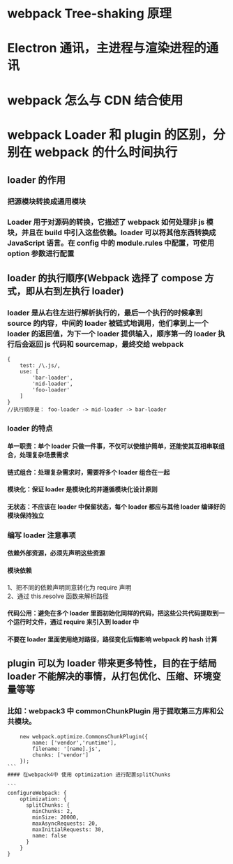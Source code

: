 # webpack Tree-shaking 原理

# Electron 通讯，主进程与渲染进程的通讯

# webpack 怎么与 CDN 结合使用

# webpack Loader 和 plugin 的区别，分别在 webpack 的什么时间执行

## loader 的作用

### 把源模块转换成通用模块

### Loader 用于对源码的转换，它描述了 webpack 如何处理非 js 模块，并且在 build 中引入这些依赖。loader 可以将其他东西转换成 JavaScript 语言。在 config 中的 module.rules 中配置，可使用 option 参数进行配置

## loader 的执行顺序(Webpack 选择了 compose 方式，即从右到左执行 loader)

### loader 是从右往左进行解析执行的，最后一个执行的时候拿到 source 的内容，中间的 loader 被链式地调用，他们拿到上一个 loader 的返回值，为下一个 loader 提供输入，顺序第一的 loader 执行后会返回 js 代码和 sourcemap，最终交给 webpack

```
{
    test: /\.js/,
    use: [
        'bar-loader',
        'mid-loader',
        'foo-loader'
    ]
}
//执行顺序是： foo-loader -> mid-loader -> bar-loader
```

### loader 的特点

#### 单一职责：单个 loader 只做一件事，不仅可以使维护简单，还能使其互相串联组合，处理复杂场景需求

#### 链式组合：处理复杂需求时，需要将多个 loader 组合在一起

#### 模块化：保证 loader 是模块化的并遵循模块化设计原则

#### 无状态：不应该在 loader 中保留状态，每个 loader 都应与其他 loader 编译好的模块保持独立

### 编写 loader 注意事项

#### 依赖外部资源，必须先声明这些资源

#### 模块依赖

1、把不同的依赖声明同意转化为 require 声明  
2、通过 this.resolve 函数来解析路径

#### 代码公用：避免在多个 loader 里面初始化同样的代码，把这些公共代码提取到一个运行时文件，通过 require 来引入到 loader 中

#### 不要在 loader 里面使用绝对路径，路径变化后悔影响 webpack 的 hash 计算

## plugin 可以为 loader 带来更多特性，目的在于结局 loader 不能解决的事情，从打包优化、压缩、环境变量等等

### 比如：webpack3 中 commonChunkPlugin 用于提取第三方库和公共模块。

````
    new webpack.optimize.CommonsChunkPlugin({
        name: ['vendor','runtime'],
        filename: '[name].js',
        chunks: ['vendor']
    });
```
#### 在webpack4中 使用 optimization 进行配置splitChunks

```
configureWebpack: {
    optimization: {
      splitChunks: {
        minChunks: 2,
        minSize: 20000,
        maxAsyncRequests: 20,
        maxInitialRequests: 30,
        name: false
      }
    }
}
````
